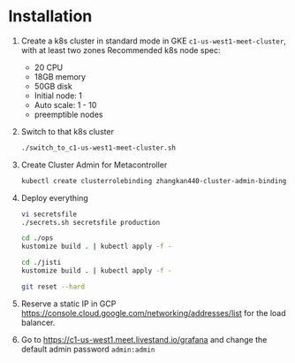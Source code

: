 # Installation

1. Create a k8s cluster in standard mode in GKE `c1-us-west1-meet-cluster`, with at least two zones
   Recommended k8s node spec:
    - 20 CPU
    - 18GB memory
    - 50GB disk
    - Initial node: 1
    - Auto scale: 1 - 10
    - preemptible nodes

2. Switch to that k8s cluster

    ```bash
    ./switch_to_c1-us-west1-meet-cluster.sh
    ```

3. Create Cluster Admin for Metacontroller

    ```bash
    kubectl create clusterrolebinding zhangkan440-cluster-admin-binding --clusterrole=cluster-admin --user=zhangkan440@gmail.com
    ```

4. Deploy everything

    ```bash
    vi secretsfile
    ./secrets.sh secretsfile production

    cd ./ops
    kustomize build . | kubectl apply -f -

    cd ./jisti
    kustomize build . | kubectl apply -f -

    git reset --hard
    ```

5. Reserve a static IP in GCP <https://console.cloud.google.com/networking/addresses/list> for the load balancer.

6. Go to <https://c1-us-west1.meet.livestand.io/grafana> and change the default admin password `admin:admin`
